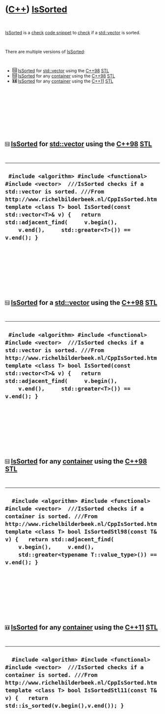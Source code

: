 



 

 

 

 

 

([C++](Cpp.md)) [IsSorted](CppIsSorted.md)
============================================

 

[IsSorted](CppIsSorted.md) is a [check](CppCheck.md) [code
snippet](CppCodeSnippets.md) to [check](CppCheck.md) if a
[std::vector](CppVector.md) is sorted.

 

There are multiple versions of [IsSorted](CppIsSorted.md):

 

-   ![C++98](PicCpp98.png) [IsSorted](CppIsSorted.md) for
    [std::vector](CppVector.md) using the [C++98](Cpp98.md)
    [STL](CppStl.md)
-   ![C++98](PicCpp98.png) [IsSorted](CppIsSorted.md) for any
    [container](CppContainer.md) using the [C++98](Cpp98.md)
    [STL](CppStl.md)
-   ![C++11](PicCpp11.png) [IsSorted](CppIsSorted.md) for any
    [container](CppContainer.md) using the [C++11](Cpp11.md)
    [STL](CppStl.md)

 

 

 

 

 

![C++98](PicCpp98.png) [IsSorted](CppIsSorted.md) for [std::vector](CppVector.md) using the [C++98](Cpp98.md) [STL](CppStl.md)
----------------------------------------------------------------------------------------------------------------------------------

 

  ----------------------------------------------------------------------------------------------------------------------------------------------------------------------------------------------------------------------------------------------------------------------------------------------------------------------------------
  ` #include <algorithm> #include <functional> #include <vector>  ///IsSorted checks if a std::vector is sorted. ///From http://www.richelbilderbeek.nl/CppIsSorted.htm template <class T> bool IsSorted(const std::vector<T>& v) {   return std::adjacent_find(     v.begin(),     v.end(),     std::greater<T>()) == v.end(); }`
  ----------------------------------------------------------------------------------------------------------------------------------------------------------------------------------------------------------------------------------------------------------------------------------------------------------------------------------

 

 

 

 

 

![C++98](PicCpp98.png) [IsSorted](CppIsSorted.md) for a [std::vector](CppVector.md) using the [C++98](Cpp98.md) [STL](CppStl.md)
------------------------------------------------------------------------------------------------------------------------------------

 

  ----------------------------------------------------------------------------------------------------------------------------------------------------------------------------------------------------------------------------------------------------------------------------------------------------------------------------------
  ` #include <algorithm> #include <functional> #include <vector>  ///IsSorted checks if a std::vector is sorted. ///From http://www.richelbilderbeek.nl/CppIsSorted.htm template <class T> bool IsSorted(const std::vector<T>& v) {   return std::adjacent_find(     v.begin(),     v.end(),     std::greater<T>()) == v.end(); }`
  ----------------------------------------------------------------------------------------------------------------------------------------------------------------------------------------------------------------------------------------------------------------------------------------------------------------------------------

 

 

 

 

 

![C++98](PicCpp98.png) [IsSorted](CppIsSorted.md) for any [container](CppContainer.md) using the [C++98](Cpp98.md) [STL](CppStl.md)
---------------------------------------------------------------------------------------------------------------------------------------

 

  ----------------------------------------------------------------------------------------------------------------------------------------------------------------------------------------------------------------------------------------------------------------------------------------------------------------------------------------------
  `  #include <algorithm> #include <functional> #include <vector>  ///IsSorted checks if a container is sorted. ///From http://www.richelbilderbeek.nl/CppIsSorted.htm template <class T> bool IsSortedStl98(const T& v) {   return std::adjacent_find(     v.begin(),     v.end(),     std::greater<typename T::value_type>()) == v.end(); }`
  ----------------------------------------------------------------------------------------------------------------------------------------------------------------------------------------------------------------------------------------------------------------------------------------------------------------------------------------------

 

 

 

 

 

![C++11](PicCpp11.png) [IsSorted](CppIsSorted.md) for any [container](CppContainer.md) using the [C++11](Cpp11.md) [STL](CppStl.md)
---------------------------------------------------------------------------------------------------------------------------------------

 

  -------------------------------------------------------------------------------------------------------------------------------------------------------------------------------------------------------------------------------------------------------------------------
  `  #include <algorithm> #include <functional> #include <vector>  ///IsSorted checks if a container is sorted. ///From http://www.richelbilderbeek.nl/CppIsSorted.htm template <class T> bool IsSortedStl11(const T& v) {   return std::is_sorted(v.begin(),v.end()); }`
  -------------------------------------------------------------------------------------------------------------------------------------------------------------------------------------------------------------------------------------------------------------------------

 

 

 

 

 





 



